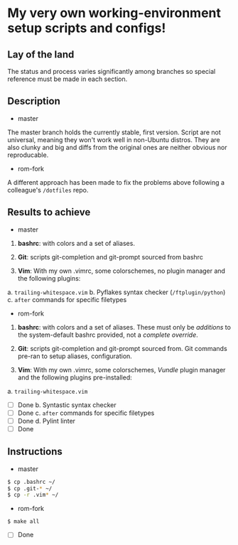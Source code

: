 # My very own working-environment setup scripts and configs!

## Lay of the land

The status and process varies significantly among branches so special
reference must be made in each section.


## Description

* master

The master branch holds the currently stable, first version.
Script are not universal, meaning they won't work well in
non-Ubuntu distros.
They are also clunky and big and diffs from the original ones are
neither obvious nor reproducable.

* rom-fork

A different approach has been made to fix the problems above following
a colleague's `/dotfiles` repo.


## Results to achieve

* master

1. **bashrc**: with colors and a set of aliases.

2. **Git**: scripts git-completion and git-prompt sourced from bashrc

3. **Vim**: With my own .vimrc, some colorschemes, no plugin manager and
   the following plugins:

a. `trailing-whitespace.vim`
b. Pyflakes syntax checker (`/ftplugin/python`)
c. `after` commands for specific filetypes

* rom-fork

1. **bashrc**: with colors and a set of aliases. These must only be
   *additions* to the system-default bashrc provided, not a *complete
   override*.

2. **Git**: scripts git-completion and git-prompt sourced from. Git
   commands pre-ran to setup aliases, configuration.

3. **Vim**: With my own .vimrc, some colorschemes, *Vundle* plugin
   manager and the following plugins pre-installed:

a. `trailing-whitespace.vim`
- [ ] Done
b. Syntastic syntax checker
- [ ] Done
c. `after` commands for specific filetypes
- [ ] Done
d. Pylint linter
- [ ] Done

## Instructions

* master

```bash
$ cp .bashrc ~/
$ cp .git-* ~/
$ cp -r .vim* ~/
```

* rom-fork

```$ make all```
- [ ] Done



